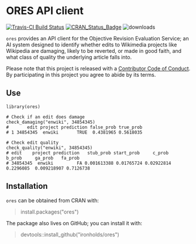 # ORES API client

[![Travis-CI Build Status](https://travis-ci.org/Ironholds/ores.svg?branch=master)](https://travis-ci.org/Ironholds/ores) [![CRAN_Status_Badge](http://www.r-pkg.org/badges/version/ores)](https://cran.r-project.org/package=ores
) ![downloads](http://cranlogs.r-pkg.org/badges/grand-total/ores)

`ores` provides an API client for the Objective Revision Evaluation Service; an AI system designed to identify whether edits to Wikimedia projects like Wikipedia are damaging, likely to be reverted, or made in good faith, and what class of quality the underlying article falls into.

Please note that this project is released with a [Contributor Code of Conduct](CONDUCT.md). By participating in this project you agree to abide by its terms.

## Use

```
library(ores)

# Check if an edit does damage
check_damaging("enwiki", 34854345)
#       edit project prediction false_prob true_prob
# 1 34854345  enwiki       TRUE  0.4381965 0.5618035

# Check edit quality
check_quality("enwiki", 34854345)
# edit    project prediction   stub_prob start_prob     c_prob   b_prob     ga_prob   fa_prob
# 34854345  enwiki         FA 0.001613388 0.01765724 0.02922814 0.2296085  0.009218907 0.7126738

```
## Installation

`ores` can be obtained from CRAN with:

> install.packages("ores")

The package also lives on GitHub; you can install it with:

> devtools::install_github("ironholds/ores")

